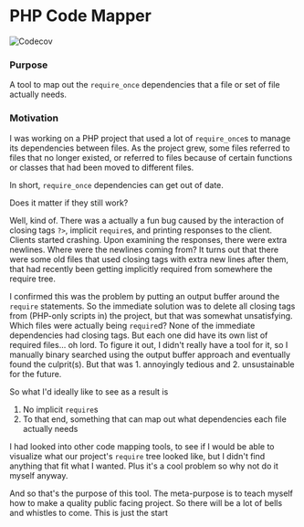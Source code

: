
# PHP Code Mapper

![Codecov](https://img.shields.io/codecov/c/github/louis-brann/php-code-mapper.svg)

### Purpose

A tool to map out the `require_once` dependencies that a file or set of file
actually needs.

### Motivation

I was working on a PHP project that used a lot of `require_once`s to 
manage its dependencies between files. As the project grew, some files 
referred to files that no longer existed, or referred to files because
of certain functions or classes that had been moved to different files.

In short, `require_once` dependencies can get out of date.

Does it matter if they still work?

Well, kind of. There was a actually a fun bug caused by the interaction of
closing tags `?>`, implicit `require`s, and printing responses to the client.
Clients started crashing. Upon examining the responses, there were extra
newlines. Where were the newlines coming from? It turns out that there were some
old files that used closing tags with extra new lines after them, that had
recently been getting implicitly required from somewhere the require tree.

I confirmed this was the problem by putting an output buffer around the 
`require` statements. So the immediate solution was to delete all closing tags
from (PHP-only scripts in) the project, but that was somewhat unsatisfying.
Which files were actually being `require`d? None of the immediate dependencies
had closing tags. But each one did have its own list of required files... oh
lord. To figure it out, I didn't really have a tool for it, so I manually binary
searched using the output buffer approach and eventually found the culprit(s).
But that was 1. annoyingly tedious and 2. unsustainable for the future.

So what I'd ideally like to see as a result is
1. No implicit `require`s
2. To that end, something that can map out what dependencies each file
   actually needs

I had looked into other code mapping tools, to see if I would be able to
visualize what our project's `require` tree looked like, but I didn't find
anything that fit what I wanted. Plus it's a cool problem so why not do it
myself anyway.

And so that's the purpose of this tool. The meta-purpose is to teach myself
how to make a quality public facing project. So there will be a lot of
bells and whistles to come. This is just the start

